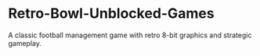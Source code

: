 # Retro-Bowl-Unblocked-Games
A classic football management game with retro 8-bit graphics and strategic gameplay.
